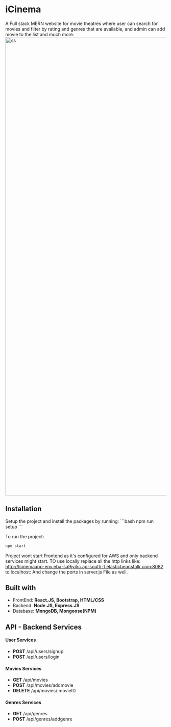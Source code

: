 # iCinema
A Full stack MERN website for movie theatres where user can search for movies and filter by rating and genres that are available,
and admin can add movie to the list and much more.
<img width="1438" alt="ss" src="https://user-images.githubusercontent.com/25881325/67157291-7e05dc00-f32a-11e9-8d0e-00e6ecda5b7d.png">

<h2>Installation </h2>
Setup the project and install the packages by running: 
```bash
npm run setup
```

To run the project:
```bash
npm start
```
Project wont start Frontend as it's configured for AWS and only backend services might start. TO use locally replace all the http links like: 
http://Icinemaapp-env.eba-sa9jvi5c.ap-south-1.elasticbeanstalk.com:8082 
to 
localhost:<service-port>
And change the ports in server.js File as well.
 
<h2> Built with  </h2>
<ul>
  <li>FrontEnd: <b> React.JS, Bootstrap, HTML/CSS </b></li>
  <li>Backend:  <b> Node.JS, Express.JS </b> </li>
  <li>Database: <b> MongoDB, Mongoose(NPM) </b> </li>
</ul>

<h2> API - Backend Services </h2>
<h4> User Services </h4>
<ul>
  <li> <b>POST</b> /api/users/signup </li>
  <li> <b>POST</b>  /api/users/login  </li>
</ul>

<h4> Movies Services</h4>
<ul>
  <li> <b>GET</b> /api/movies </li>
  <li> <b>POST</b> /api/movies/addmovie </li>
  <li> <b>DELETE</b> /api/movies/:movieID </li>
</ul>

<h4> Genres Services</h4>
<ul>
  <li> <b>GET</b> /api/genres </li>
  <li> <b>POST</b> /api/genres/addgenre </li>
</ul>
